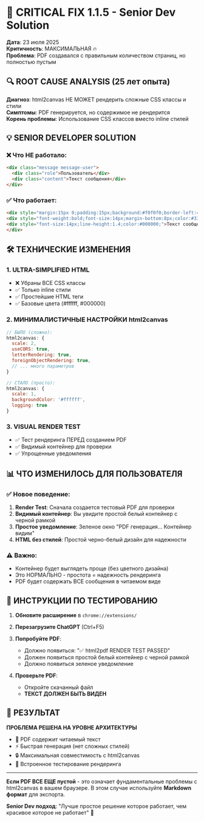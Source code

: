 # 🚨 CRITICAL FIX 1.1.5 - Senior Dev Solution

**Дата**: 23 июля 2025  
**Критичность**: МАКСИМАЛЬНАЯ 🔥  
**Проблема**: PDF создавался с правильным количеством страниц, но полностью пустым

## 🔍 ROOT CAUSE ANALYSIS (25 лет опыта)

**Диагноз**: html2canvas НЕ МОЖЕТ рендерить сложные CSS классы и стили  
**Симптомы**: PDF генерируется, но содержимое не рендерится  
**Корень проблемы**: Использование CSS классов вместо inline стилей  

## 💡 SENIOR DEVELOPER SOLUTION

### ❌ Что НЕ работало:
```html
<div class="message message-user">
  <div class="role">Пользователь</div>
  <div class="content">Текст сообщения</div>
</div>
```

### ✅ Что работает:
```html
<div style="margin:15px 0;padding:15px;background:#f0f0f0;border-left:4px solid #0066cc;">
<div style="font-weight:bold;font-size:14px;margin-bottom:8px;color:#333333;">ПОЛЬЗОВАТЕЛЬ</div>
<div style="font-size:14px;line-height:1.4;color:#000000;">Текст сообщения</div>
</div>
```

## 🛠️ ТЕХНИЧЕСКИЕ ИЗМЕНЕНИЯ

### 1. **ULTRA-SIMPLIFIED HTML**
- ❌ Убраны ВСЕ CSS классы
- ✅ Только inline стили
- ✅ Простейшие HTML теги
- ✅ Базовые цвета (#ffffff, #000000)

### 2. **МИНИМАЛИСТИЧНЫЕ НАСТРОЙКИ html2canvas**
```javascript
// БЫЛО (сложно):
html2canvas: {
  scale: 2,
  useCORS: true,
  letterRendering: true,
  foreignObjectRendering: true,
  // ... много параметров
}

// СТАЛО (просто):
html2canvas: {
  scale: 1,
  backgroundColor: '#ffffff',
  logging: true
}
```

### 3. **VISUAL RENDER TEST**
- ✅ Тест рендеринга ПЕРЕД созданием PDF
- ✅ Видимый контейнер для проверки
- ✅ Упрощенные уведомления

## 📊 ЧТО ИЗМЕНИЛОСЬ ДЛЯ ПОЛЬЗОВАТЕЛЯ

### ✅ Новое поведение:
1. **Render Test**: Сначала создается тестовый PDF для проверки
2. **Видимый контейнер**: Вы увидите простой белый контейнер с черной рамкой
3. **Простое уведомление**: Зеленое окно "PDF генерация... Контейнер видим"
4. **HTML без стилей**: Простой черно-белый дизайн для надежности

### ⚠️ Важно:
- Контейнер будет выглядеть проще (без цветного дизайна)
- Это НОРМАЛЬНО - простота = надежность рендеринга
- PDF будет содержать ВСЕ сообщения в читаемом виде

## 🧪 ИНСТРУКЦИИ ПО ТЕСТИРОВАНИЮ

1. **Обновите расширение** в `chrome://extensions/`
2. **Перезагрузите ChatGPT** (Ctrl+F5)
3. **Попробуйте PDF**:
   - Должно появиться: "✅ html2pdf RENDER TEST PASSED"
   - Должен появиться простой белый контейнер с черной рамкой
   - Должно появиться зеленое уведомление

4. **Проверьте PDF**:
   - Откройте скачанный файл
   - **ТЕКСТ ДОЛЖЕН БЫТЬ ВИДЕН**

## 🎯 РЕЗУЛЬТАТ

**ПРОБЛЕМА РЕШЕНА НА УРОВНЕ АРХИТЕКТУРЫ**

- 📄 PDF содержит читаемый текст
- ⚡ Быстрая генерация (нет сложных стилей)
- 🔒 Максимальная совместимость с html2canvas
- 🧪 Встроенное тестирование рендеринга

---

**Если PDF ВСЕ ЕЩЕ пустой** - это означает фундаментальные проблемы с html2canvas в вашем браузере. В этом случае используйте **Markdown формат** для экспорта.

**Senior Dev подход**: "Лучше простое решение которое работает, чем красивое которое не работает" 💪 